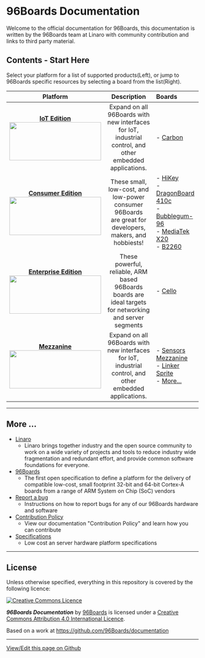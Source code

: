 # 96Boards Documentation

Welcome to the official documentation for 96Boards, this documentation is written by the 96Boards team at Linaro with community contribution and links to third party material.

## Contents - Start Here

Select your platform for a list of supported products(Left), or jump to 96Boards specific resources by selecting a board from the list(Right). 

| Platform                                | Description                                 | Boards                                     |
|:---------------------------------------:|:-------------------------------------------:|:-------------------------------------------|
|  [**IoT Edition**](IoTEdition/README.md) <br>[<img src="http://i.imgur.com/lCC2QdU.png" data-canonical-src="http://i.imgur.com/lCC2QdU.png" width="240" height="100" />](IoTEdition/README.md)                               | Expand on all 96Boards with new interfaces for IoT, industrial<br>control, and other embedded applications.                          | - [Carbon](IoTEdition/Carbon/README.md)                                                                     |
|  [**Consumer Edition**](ConsumerEdition/README.md)<br> [<img src="http://i.imgur.com/QEilCHZ.png" data-canonical-src="http://i.imgur.com/QEilCHZ.png" width="240" height="100" />](ConsumerEdition/README.md) <br>                     | These small, low-cost, and low-power consumer 96Boards<br>are great for developers, makers, and hobbiests!                           | - [HiKey](ConsumerEdition/HiKey/README.md)<br>- [DragonBoard 410c](ConsumerEdition/DragonBoard-410c/README.md)<br>- [Bubblegum-96](ConsumerEdition/Bubblegum-96/README.md)<br>- [MediaTek X20](ConsumerEdition/MediaTekX20/README.md)<br>- [B2260](ConsumerEdition/B2260/README.md)    |
|  [**Enterprise Edition**](EnterpriseEdition/README.md) <br>[<img src="http://i.imgur.com/DLgo1qU.png" data-canonical-src="http://i.imgur.com/DLgo1qU.png" width="240" height="100" />](EnterpriseEdition/README.md)                        | These powerful, reliable, ARM based 96Boards boards are<br>ideal targets for networking and server segments                          | - [Cello](EnterpriseEdition/Cello/README.md)                                                                                         |
|  [**Mezzanine**](MezzanineProducts/README.md) <br>[<img src="http://i.imgur.com/FU8ewZf.png" data-canonical-src="http://i.imgur.com/FU8ewZf.png" width="240" height="100" />](MezzanineProducts/README.md)                        | Expand on all 96Boards with new interfaces for IoT,<br>industrial control, and other embedded applications.                          | - [Sensors Mezzanine](MezzanineProducts/SensorsMezzanine/README.md)<br>- [Linker Sprite](MezzanineProducts/LinkerMezzanineStarterKit/README.md)<br>- [More...](MezzanineProducts/README.md)                           |
   
***
## More ...

- [Linaro](http://www.linaro.org/about/)
   - Linaro brings together industry and the open source community to work on a wide variety of projects and tools to reduce industry wide fragmentation and redundant effort, and provide common software foundations for everyone.
- [96Boards](http://www.96boards.org/about)
   - The first open specification to define a platform for the delivery of compatible low-cost, small footprint 32-bit and 64-bit Cortex-A boards from a range of ARM System on Chip (SoC) vendors
- [Report a bug](Extras/Report_a_bug.md)
   - Instructions on how to report bugs for any of our 96Boards hardware and software
- [Contribution Policy](Extras/ContributionPolicy.md)
   - View our documentation "Contribution Policy" and learn how you can contribute
- [Specifications](Specifications/README.md)
   - Low cost an server hardware platform specifications

***

## License

Unless otherwise specified, everything in this repository is covered by the following licence:

[![Creative Commons Licence](https://licensebuttons.net/l/by-sa/4.0/88x31.png)](http://creativecommons.org/licenses/by-sa/4.0/)

***96Boards Documentation*** by [96Boards](https://www.96boards.org/) is licensed under a [Creative Commons Attribution 4.0 International Licence](http://creativecommons.org/licenses/by-sa/4.0/).

Based on a work at https://github.com/96Boards/documentation

***

[View/Edit this page on Github](https://github.com/96boards/documentation/blob/master/README.md)
